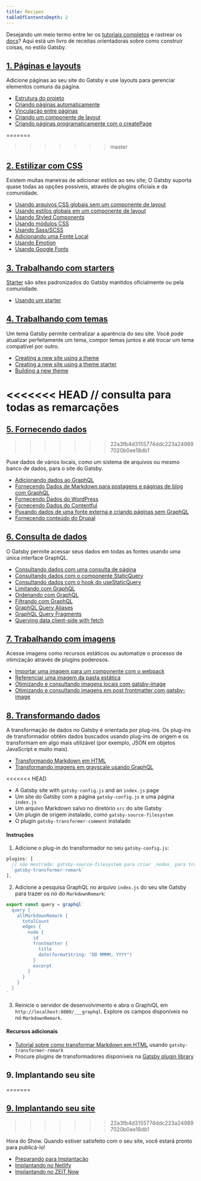 ```yaml
---
title: Recipes
tableOfContentsDepth: 2
---
```


<!-- Modelo básico para uma receita de Gatsby:

## Tarefa a realizar.
1-2 frases a respeito. Quanto mais conciso e focado, melhor!

### Pré-requisitos
- Requisitos de sistema / versão.
- Tudo o necessário para configurar a tarefa.
- Incluindo a configuração de contas em outros sites, como o Netlify.
- Consulte [docs templates](/docs/docs-templates/) para obter dicas de formatação

### Instruções
Instruções passo a passo. Cada passo deve ser repetível e direto ao ponto. Qualquer coisa que não seja crítica para a tarefa deve ser omitida.

#### Exemplo ao vivo (opcional)
Um exemplo ao vivo pode não ser possível, dependendo da natureza da receita; nesse caso, pode omitir.

### Recursos adicionais
- Tutoriais
- Páginas do Documentos
- README de plugins
- etc.

Consulte [docs templates](/docs/docs-templates/) nos documentos de contribuição para obter mais ajuda..
-->

Desejando um meio termo entre ler os [tutoriais completos](/tutorial/) e rastrear os [docs](/docs/)? Aqui está um livro de receitas orientadoras sobre como construir coisas, no estilo Gatsby.

## [1. Páginas e layouts](/docs/recipes/pages-layouts)

Adicione páginas ao seu site do Gatsby e use layouts para gerenciar elementos comuns da página.

- [Estrutura do projeto](/docs/recipes/pages-layouts#project-structure)
- [Criando páginas automaticamente](/docs/recipes/pages-layouts#creating-pages-automatically)
- [Vinculação entre páginas](/docs/recipes/pages-layouts#linking-between-pages)
- [Criando um componente de layout](/docs/recipes/pages-layouts#creating-a-layout-component)
- [Criando páginas programaticamente com o createPage](/docs/recipes/pages-layouts#creating-pages-programmatically-with-createpage)

=======
>>>>>>> master
## [2. Estilizar com CSS](/docs/recipes/styling-css)

Existem muitas maneiras de adicionar estilos ao seu site; O Gatsby suporta quase todas as opções possíveis, através de plugins oficiais e da comunidade.

- [Usando arquivos CSS globais sem um componente de layout](/docs/recipes/styling-css#using-global-css-files-without-a-layout-component)
- [Usando estilos globais em um componente de layout](/docs/recipes/styling-css#using-global-styles-in-a-layout-component)
- [Usando Styled Components](/docs/recipes/styling-css#using-styled-components)
- [Usando módulos CSS](/docs/recipes/styling-css#using-css-modules)
- [Usando Sass/SCSS](/docs/recipes/styling-css#using-sassscss)
- [Adicionando uma Fonte Local](/docs/recipes/styling-css#adding-a-local-font)
- [Usando Emotion](/docs/recipes/styling-css#using-emotion)
- [Usando Google Fonts](/docs/recipes/styling-css#using-google-fonts)

## [3. Trabalhando com starters](/docs/recipes/working-with-starters)

[Starter](/docs/starters/) são sites padronizados do Gatsby mantidos oficialmente ou pela comunidade.

- [Usando um starter](/docs/recipes/working-with-starters#using-a-starter)

## [4. Trabalhando com temas](/docs/recipes/working-with-themes)

Um tema Gatsby permite centralizar a aparência do seu site. Você pode atualizar perfeitamente um tema, compor temas juntos e até trocar um tema compatível por outro.

- [Creating a new site using a theme](/docs/recipes/working-with-themes#creating-a-new-site-using-a-theme)
- [Creating a new site using a theme starter](/docs/recipes/working-with-themes#creating-a-new-site-using-a-theme-starter)
- [Building a new theme](/docs/recipes/working-with-themes#building-a-new-theme)

<<<<<<< HEAD
  // consulta para todas as remarcações
=======
## [5. Fornecendo dados](/docs/recipes/sourcing-data)
>>>>>>> 22a3fb4d3155774ddc223a249897020b0ee18db1

Puxe dados de vários locais, como um sistema de arquivos ou mesmo banco de dados, para o site do Gatsby.

- [Adicionando dados ao GraphQL](/docs/recipes/sourcing-data#adding-data-to-graphql)
- [Fornecendo Dados de Markdown para postagens e páginas de blog com GraphQL](/docs/recipes/sourcing-data#sourcing-markdown-data-for-blog-posts-and-pages-with-graphql)
- [Fornecendo Dados do WordPress](/docs/recipes/sourcing-data#sourcing-from-wordpress)
- [Fornecendo Dados do Contentful](/docs/recipes/sourcing-data#sourcing-data-from-contentful)
- [Puxando dados de uma fonte externa e criando páginas sem GraphQL](/docs/recipes/sourcing-data#pulling-data-from-an-external-source-and-creating-pages-without-graphql)
- [Fornecendo conteúdo do Drupal](/docs/recipes/sourcing-data#sourcing-content-from-drupal)

## [6. Consulta de dados](/docs/recipes/querying-data)

O Gatsby permite acessar seus dados em todas as fontes usando uma única interface GraphQL.

- [Consultando dados com uma consulta de página](/docs/recipes/querying-data#querying-data-with-a-page-query)
- [Consultando dados com o componente StaticQuery](/docs/recipes/querying-data#querying-data-with-the-staticquery-component)
- [Consultando dados com o hook do useStaticQuery](/docs/recipes/querying-data/#querying-data-with-the-usestaticquery-hook)
- [Limitando com GraphQL](/docs/recipes/querying-data#limiting-with-graphql)
- [Ordenando com GraphQL](/docs/recipes/querying-data#sorting-with-graphql)
- [Filtrando com GraphQL](/docs/recipes/querying-data#filtering-with-graphql)
- [GraphQL Query Aliases](/docs/recipes/querying-data#graphql-query-aliases)
- [GraphQL Query Fragments](/docs/recipes/querying-data#graphql-query-fragments)
- [Querying data client-side with fetch](/docs/recipes/querying-data#querying-data-client-side-with-fetch)

## [7. Trabalhando com imagens](/docs/recipes/working-with-images)

Acesse imagens como recursos estáticos ou automatize o processo de otimização através de plugins poderosos.

- [Importar uma imagem para um componente com o webpack](/docs/recipes/working-with-images#import-an-image-into-a-component-with-webpack)
- [Referenciar uma imagem da pasta estática](/docs/recipes/working-with-images#reference-an-image-from-the-static-folder)
- [Otimizando e consultando imagens locais com gatsby-image](/docs/recipes/working-with-images#optimizing-and-querying-local-images-with-gatsby-image)
- [Otimizando e consultando imagens em post frontmatter com gatsby-image](/docs/recipes/working-with-images#optimizing-and-querying-images-in-post-frontmatter-with-gatsby-image)

## [8. Transformando dados](/docs/recipes/transforming-data)

A transformação de dados no Gatsby é orientada por plug-ins. Os plug-ins de transformador obtêm dados buscados usando plug-ins de origem e os transformam em algo mais utilizável (por exemplo, JSON em objetos JavaScript e muito mais).

- [Transformando Markdown em HTML](/docs/recipes/transforming-data#transforming-markdown-into-html)
- [Transformando imagens em grayscale usando GraphQL](/docs/recipes/transforming-data#transforming-images-into-grayscale-using-graphql)

<<<<<<< HEAD
- A Gatsby site with `gatsby-config.js` and an `index.js` page
- Um site do Gatsby com a página `gatsby-config.js` e uma página` index.js`
- Um arquivo Markdown salvo no diretório `src` do site Gatsby
- Um plugin de origem instalado, como `gatsby-source-filesystem`
- O plugin `gatsby-transformer-comment` instalado

#### Instruções

1. Adicione o plug-in do transformador no seu `gatsby-config.js`:

```js:title=gatsby-config.js
plugins: [
  // não mostrado: gatsby-source-filesystem para criar _nodes_ para transformar
  `gatsby-transformer-remark`
],
```

2. Adicione a pesquisa GraphQL no arquivo `index.js` do seu site Gatsby para trazer os nó do `MarkdownRemark`:

```jsx:title=src/pages/index.js
export const query = graphql`
  query {
    allMarkdownRemark {
      totalCount
      edges {
        node {
          id
          frontmatter {
            title
            date(formatString: "DD MMMM, YYYY")
          }
          excerpt
        }
      }
    }
  }
`
```

3. Reinicie o servidor de desenvolvimento e abra o GraphiQL em `http://localhost:8000/___graphql`. Explore os campos disponíveis no nó `MarkdownRemark`.

#### Recursos adicionais

- [Tutorial sobre como transformar Markdown em HTML](/tutorial/part-six/#transformer-plugins) usando `gatsby-transformer-remark`
- Procure plugins de transformadores disponíveis na [Gatsby plugin library](/plugins/?=transformer)

## 9. Implantando seu site
=======
## [9. Implantando seu site](/docs/recipes/deploying-your-site)
>>>>>>> 22a3fb4d3155774ddc223a249897020b0ee18db1

Hora do Show. Quando estiver satisfeito com o seu site, você estará pronto para publicá-lo!

- [Preparando para Implantação](/docs/recipes/deploying-your-site#preparing-for-deployment)
- [Implantando no Netlify](/docs/recipes/deploying-your-site#deploying-to-netlify)
- [Implantando no ZEIT Now](/docs/recipes/deploying-your-site#deploying-to-zeit-now)
